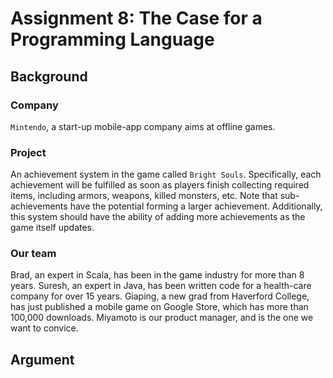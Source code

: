 # Assignment	8:	The	Case	for	a	Programming	Language

## Background
### Company 
`Mintendo`, a start-up mobile-app company aims at offline games.
### Project
An achievement system in the game called `Bright Souls`. Specifically, each achievement will be fulfilled as soon as players finish collecting required items, including armors, weapons, killed monsters, etc. Note that sub-achievements have the potential forming a larger achievement. Additionally, this system should have the ability of adding more achievements as the game itself updates.
### Our team
Brad, an expert in Scala, has been in the game industry for more than 8 years.
Suresh, an expert in Java, has been written code for a health-care company for over 15 years.
Giaping, a new grad from Haverford College, has just published a mobile game on Google Store, which has more than 100,000 downloads.
Miyamoto is our product manager, and is the one we want to convice.

## Argument


